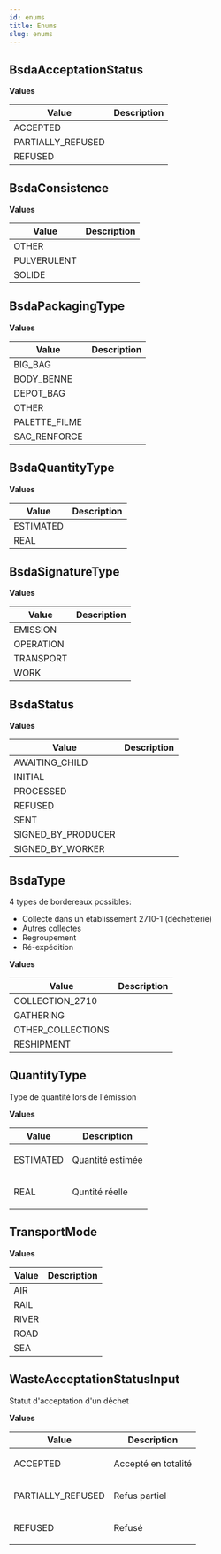 ```yaml
---
id: enums
title: Enums
slug: enums
---
```


## BsdaAcceptationStatus



<p style={{ marginBottom: "0.4em" }}><strong>Values</strong></p>

<table>
<thead><tr><th>Value</th><th>Description</th></tr></thead>
<tbody>
<tr>
<td>ACCEPTED</td>
<td>

</td>
</tr>
<tr>
<td>PARTIALLY_REFUSED</td>
<td>

</td>
</tr>
<tr>
<td>REFUSED</td>
<td>

</td>
</tr>
</tbody>
</table>

## BsdaConsistence



<p style={{ marginBottom: "0.4em" }}><strong>Values</strong></p>

<table>
<thead><tr><th>Value</th><th>Description</th></tr></thead>
<tbody>
<tr>
<td>OTHER</td>
<td>

</td>
</tr>
<tr>
<td>PULVERULENT</td>
<td>

</td>
</tr>
<tr>
<td>SOLIDE</td>
<td>

</td>
</tr>
</tbody>
</table>

## BsdaPackagingType



<p style={{ marginBottom: "0.4em" }}><strong>Values</strong></p>

<table>
<thead><tr><th>Value</th><th>Description</th></tr></thead>
<tbody>
<tr>
<td>BIG_BAG</td>
<td>

</td>
</tr>
<tr>
<td>BODY_BENNE</td>
<td>

</td>
</tr>
<tr>
<td>DEPOT_BAG</td>
<td>

</td>
</tr>
<tr>
<td>OTHER</td>
<td>

</td>
</tr>
<tr>
<td>PALETTE_FILME</td>
<td>

</td>
</tr>
<tr>
<td>SAC_RENFORCE</td>
<td>

</td>
</tr>
</tbody>
</table>

## BsdaQuantityType



<p style={{ marginBottom: "0.4em" }}><strong>Values</strong></p>

<table>
<thead><tr><th>Value</th><th>Description</th></tr></thead>
<tbody>
<tr>
<td>ESTIMATED</td>
<td>

</td>
</tr>
<tr>
<td>REAL</td>
<td>

</td>
</tr>
</tbody>
</table>

## BsdaSignatureType



<p style={{ marginBottom: "0.4em" }}><strong>Values</strong></p>

<table>
<thead><tr><th>Value</th><th>Description</th></tr></thead>
<tbody>
<tr>
<td>EMISSION</td>
<td>

</td>
</tr>
<tr>
<td>OPERATION</td>
<td>

</td>
</tr>
<tr>
<td>TRANSPORT</td>
<td>

</td>
</tr>
<tr>
<td>WORK</td>
<td>

</td>
</tr>
</tbody>
</table>

## BsdaStatus



<p style={{ marginBottom: "0.4em" }}><strong>Values</strong></p>

<table>
<thead><tr><th>Value</th><th>Description</th></tr></thead>
<tbody>
<tr>
<td>AWAITING_CHILD</td>
<td>

</td>
</tr>
<tr>
<td>INITIAL</td>
<td>

</td>
</tr>
<tr>
<td>PROCESSED</td>
<td>

</td>
</tr>
<tr>
<td>REFUSED</td>
<td>

</td>
</tr>
<tr>
<td>SENT</td>
<td>

</td>
</tr>
<tr>
<td>SIGNED_BY_PRODUCER</td>
<td>

</td>
</tr>
<tr>
<td>SIGNED_BY_WORKER</td>
<td>

</td>
</tr>
</tbody>
</table>

## BsdaType

4 types de bordereaux possibles:
  - Collecte dans un établissement 2710-1 (déchetterie)
  - Autres collectes
  - Regroupement
  - Ré-expédition

<p style={{ marginBottom: "0.4em" }}><strong>Values</strong></p>

<table>
<thead><tr><th>Value</th><th>Description</th></tr></thead>
<tbody>
<tr>
<td>COLLECTION_2710</td>
<td>

</td>
</tr>
<tr>
<td>GATHERING</td>
<td>

</td>
</tr>
<tr>
<td>OTHER_COLLECTIONS</td>
<td>

</td>
</tr>
<tr>
<td>RESHIPMENT</td>
<td>

</td>
</tr>
</tbody>
</table>

## QuantityType

Type de quantité lors de l'émission

<p style={{ marginBottom: "0.4em" }}><strong>Values</strong></p>

<table>
<thead><tr><th>Value</th><th>Description</th></tr></thead>
<tbody>
<tr>
<td>ESTIMATED</td>
<td>
<p>Quantité estimée</p>
</td>
</tr>
<tr>
<td>REAL</td>
<td>
<p>Quntité réelle</p>
</td>
</tr>
</tbody>
</table>

## TransportMode



<p style={{ marginBottom: "0.4em" }}><strong>Values</strong></p>

<table>
<thead><tr><th>Value</th><th>Description</th></tr></thead>
<tbody>
<tr>
<td>AIR</td>
<td>

</td>
</tr>
<tr>
<td>RAIL</td>
<td>

</td>
</tr>
<tr>
<td>RIVER</td>
<td>

</td>
</tr>
<tr>
<td>ROAD</td>
<td>

</td>
</tr>
<tr>
<td>SEA</td>
<td>

</td>
</tr>
</tbody>
</table>

## WasteAcceptationStatusInput

Statut d'acceptation d'un déchet

<p style={{ marginBottom: "0.4em" }}><strong>Values</strong></p>

<table>
<thead><tr><th>Value</th><th>Description</th></tr></thead>
<tbody>
<tr>
<td>ACCEPTED</td>
<td>
<p>Accepté en totalité</p>
</td>
</tr>
<tr>
<td>PARTIALLY_REFUSED</td>
<td>
<p>Refus partiel</p>
</td>
</tr>
<tr>
<td>REFUSED</td>
<td>
<p>Refusé</p>
</td>
</tr>
</tbody>
</table>

